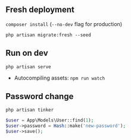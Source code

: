 ## Fresh deployment

`composer install` (`--no-dev` flag for production)

`php artisan migrate:fresh --seed`

## Run on dev

`php artisan serve`

+ Autocompiling assets: `npm run watch`

## Password change

`php artisan tinker`

```php
$user = App\Models\User::find(1);
$user->password = Hash::make('new-password');
$user->save();
```
